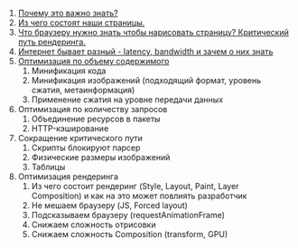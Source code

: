  1. [Почему это важно знать?](./why-this-is-important.md) 
 1. [Из чего состоят наши страницы.](./components-of-a-page.md)
 1. [Что браузеру нужно знать чтобы нарисовать страницу? Критический путь рендеринга.](./rendering-critical-path.md)
 1. [Интернет бывает разный - latency, bandwidth и зачем о них знать](./latency-and-bandwidth.md)
 1. [Оптимизация по объему содержимого](./asset-size-optimization.md)
    1. Минификация кода
    1. Минификация изображений (подходящий формат, уровень сжатия, метаинформация)
    1. Применение сжатия на уровне передачи данных 
 1. Оптимизация по количеству запросов
    1. Объединение ресурсов в пакеты
    1. HTTP-кэширование
 1. Сокращение критического пути
    1. Скрипты блокируют парсер
    1. Физические размеры изображений
    1. Таблицы
 1. Оптимизация рендеринга
    1. Из чего состоит рендеринг (Style, Layout, Paint, Layer Composition) и как на это может повлиять разработчик
    1. Не мешаем браузеру (JS, Forced layout)
    1. Подсказываем браузеру (requestAnimationFrame)
    1. Снижаем сложность отрисовки
    1. Снижаем сложность Composition (transform, GPU)